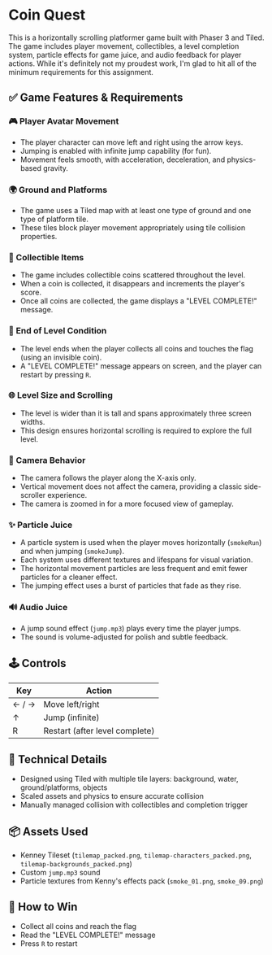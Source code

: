 # Coin Quest

This is a horizontally scrolling platformer game built with Phaser 3 and Tiled. The game includes player movement, collectibles, a level completion system, particle effects for game juice, and audio feedback for player actions. While it's definitely not my proudest work, I'm glad to hit all of the minimum requirements for this assignment.

## ✅ Game Features & Requirements

### 🎮 Player Avatar Movement
- The player character can move left and right using the arrow keys.
- Jumping is enabled with infinite jump capability (for fun).
- Movement feels smooth, with acceleration, deceleration, and physics-based gravity.

### 🌍 Ground and Platforms
- The game uses a Tiled map with at least one type of ground and one type of platform tile.
- These tiles block player movement appropriately using tile collision properties.

### 💎 Collectible Items
- The game includes collectible coins scattered throughout the level.
- When a coin is collected, it disappears and increments the player's score.
- Once all coins are collected, the game displays a "LEVEL COMPLETE!" message.

### 🏁 End of Level Condition
- The level ends when the player collects all coins and touches the flag (using an invisible coin).
- A "LEVEL COMPLETE!" message appears on screen, and the player can restart by pressing `R`.

### 🌐 Level Size and Scrolling
- The level is wider than it is tall and spans approximately three screen widths.
- This design ensures horizontal scrolling is required to explore the full level.

### 🎥 Camera Behavior
- The camera follows the player along the X-axis only.
- Vertical movement does not affect the camera, providing a classic side-scroller experience.
- The camera is zoomed in for a more focused view of gameplay.

### ✨ Particle Juice
- A particle system is used when the player moves horizontally (`smokeRun`) and when jumping (`smokeJump`).
- Each system uses different textures and lifespans for visual variation.
- The horizontal movement particles are less frequent and emit fewer particles for a cleaner effect.
- The jumping effect uses a burst of particles that fade as they rise.

### 🔊 Audio Juice
- A jump sound effect (`jump.mp3`) plays every time the player jumps.
- The sound is volume-adjusted for polish and subtle feedback.

## 🕹 Controls

| Key       | Action            |
|-----------|-------------------|
| ← / →     | Move left/right   |
| ↑         | Jump (infinite)   |
| R         | Restart (after level complete) |

## 🧱 Technical Details

- Designed using Tiled with multiple tile layers: background, water, ground/platforms, objects
- Scaled assets and physics to ensure accurate collision
- Manually managed collision with collectibles and completion trigger

## 📦 Assets Used

- Kenney Tileset (`tilemap_packed.png`, `tilemap-characters_packed.png`, `tilemap-backgrounds_packed.png`)
- Custom `jump.mp3` sound
- Particle textures from Kenny's effects pack (`smoke_01.png`, `smoke_09.png`)

## 🏁 How to Win

- Collect all coins and reach the flag
- Read the "LEVEL COMPLETE!" message
- Press `R` to restart
